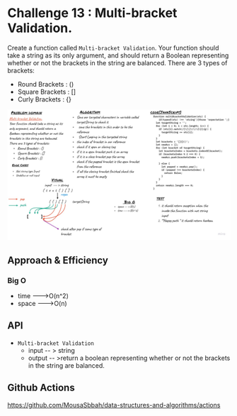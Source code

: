 #   Challenge 13 : Multi-bracket Validation.
Create a function called `Multi-bracket Validation`.
Your function should take a string as its only argument, and should return a Boolean representing whether or not the brackets in the string are balanced. There are 3 types of brackets:

- Round Brackets : ()
- Square Brackets : []
- Curly Brackets : {}

![linked list whiteboard](../../../assest/multi.jpg)

## Approach & Efficiency

### **Big O**

- time --->O(n^2) 
- space --->O(n) 


## API
- `Multi-bracket Validation`
    - input -- > string
    - output -- >return a boolean representing whether or not the brackets in the string are balanced.


## Github Actions 

https://github.com/MousaSbbah/data-structures-and-algorithms/actions